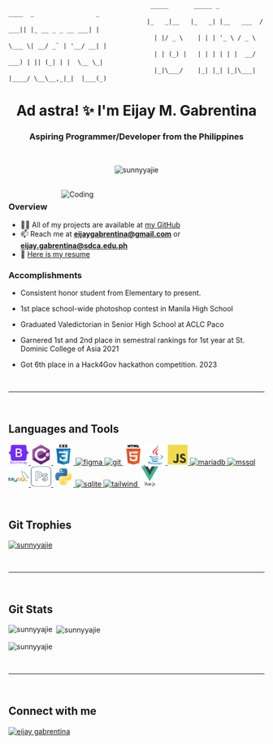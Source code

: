```
                                       _____       _____ _            ____  _                 _ 
                                      |_   _|__   |_   _| |__   ___  / ___|| |_ __ _ _ __ ___| |
                                        | |/ _ \    | | | '_ \ / _ \ \___ \| __/ _` | '__/ __| |
                                        | | (_) |   | | | | | |  __/  ___) | || (_| | |  \__ \_|
                                        |_|\___/    |_| |_| |_|\___| |____/ \__\__,_|_|  |___(_)

```




<h1 align="center">Ad astra! ✨ I'm Eijay M. Gabrentina</h1>
<h3 align="center">Aspiring Programmer/Developer from the Philippines</h3>

<br>
<p align="center"> <img src="https://komarev.com/ghpvc/?username=sunnyyajie&label=%20Views&color=5f98c4&style=flat" alt="sunnyyajie" /> </p>
<br>

<img align="right" alt="Coding" width="400" src="https://cdn.dribbble.com/users/43762/screenshots/1438974/media/2a87a13fdadaffa725137d051409f13a.gif">

<h3 align="left">Overview</h3>

- 👨‍💻 All of my projects are available at [my GitHub](https://github.com/SunnyYajie)
- 📫 Reach me at **eijaygabrentina@gmail.com** or **eijay.gabrentina@sdca.edu.ph**
- 📄 [Here is my resume](https://drive.google.com/file/d/1PfhoMVychdMrvePcmqoqERmT2KIn9CTQ/view?usp=sharing)

<h3 align="left">Accomplishments</h3>

- Consistent honor student
    from Elementary to
    present.

- 1st place school-wide
    photoshop contest in
    Manila High School

- Graduated Valedictorian
    in Senior High School at
    ACLC Paco

- Garnered 1st and 2nd
    place in semestral
    rankings for 1st year at St.
    Dominic College of Asia
    2021

- Got 6th place in a
    Hack4Gov hackathon
    competition. 2023

<br>
<hr>
<br>


<h2 align="left">Languages and Tools</h2>
<p align="left">
  <a href="https://getbootstrap.com" target="_blank" rel="noreferrer">
    <img src="https://raw.githubusercontent.com/devicons/devicon/master/icons/bootstrap/bootstrap-plain-wordmark.svg" alt="bootstrap" width="40" height="40"/>
  </a>
  <a href="https://www.w3schools.com/cs/" target="_blank" rel="noreferrer">
    <img src="https://raw.githubusercontent.com/devicons/devicon/master/icons/csharp/csharp-original.svg" alt="csharp" width="40" height="40"/>
  </a>
  <a href="https://www.w3schools.com/css/" target="_blank" rel="noreferrer">
    <img src="https://raw.githubusercontent.com/devicons/devicon/master/icons/css3/css3-original-wordmark.svg" alt="css3" width="40" height="40"/>
  </a>
  <a href="https://www.figma.com/" target="_blank" rel="noreferrer">
    <img src="https://www.vectorlogo.zone/logos/figma/figma-icon.svg" alt="figma" width="40" height="40"/>
  </a>
  <a href="https://git-scm.com/" target="_blank" rel="noreferrer">
    <img src="https://www.vectorlogo.zone/logos/git-scm/git-scm-icon.svg" alt="git" width="40" height="40"/>
  </a>
  <a href="https://www.w3.org/html/" target="_blank" rel="noreferrer">
    <img src="https://raw.githubusercontent.com/devicons/devicon/master/icons/html5/html5-original-wordmark.svg" alt="html5" width="40" height="40"/>
  </a>
  <a href="https://www.java.com" target="_blank" rel="noreferrer">
    <img src="https://raw.githubusercontent.com/devicons/devicon/master/icons/java/java-original.svg" alt="java" width="40" height="40"/>
  </a>
  <a href="https://developer.mozilla.org/en-US/docs/Web/JavaScript" target="_blank" rel="noreferrer">
    <img src="https://raw.githubusercontent.com/devicons/devicon/master/icons/javascript/javascript-original.svg" alt="javascript" width="40" height="40"/>
  </a>
  <a href="https://mariadb.org/" target="_blank" rel="noreferrer">
    <img src="https://www.vectorlogo.zone/logos/mariadb/mariadb-icon.svg" alt="mariadb" width="40" height="40"/>
  </a>
  <a href="https://www.microsoft.com/en-us/sql-server" target="_blank" rel="noreferrer">
    <img src="https://www.svgrepo.com/show/303229/microsoft-sql-server-logo.svg" alt="mssql" width="40" height="40"/>
  </a>
  <a href="https://www.mysql.com/" target="_blank" rel="noreferrer">
    <img src="https://raw.githubusercontent.com/devicons/devicon/master/icons/mysql/mysql-original-wordmark.svg" alt="mysql" width="40" height="40"/>
  </a>
  <a href="https://www.photoshop.com/en" target="_blank" rel="noreferrer">
    <img src="https://raw.githubusercontent.com/devicons/devicon/master/icons/photoshop/photoshop-line.svg" alt="photoshop" width="40" height="40"/>
  </a>
  <a href="https://www.python.org" target="_blank" rel="noreferrer">
    <img src="https://raw.githubusercontent.com/devicons/devicon/master/icons/python/python-original.svg" alt="python" width="40" height="40"/>
  </a>
  <a href="https://www.sqlite.org/" target="_blank" rel="noreferrer">
    <img src="https://www.vectorlogo.zone/logos/sqlite/sqlite-icon.svg" alt="sqlite" width="40" height="40"/>
  </a>
  <a href="https://tailwindcss.com/" target="_blank" rel="noreferrer">
    <img src="https://www.vectorlogo.zone/logos/tailwindcss/tailwindcss-icon.svg" alt="tailwind" width="40" height="40"/>
  </a>
  <a href="https://vuejs.org/" target="_blank" rel="noreferrer">
    <img src="https://raw.githubusercontent.com/devicons/devicon/master/icons/vuejs/vuejs-original-wordmark.svg" alt="vuejs" width="40" height="40"/>
  </a>
</p>

<br>

<h2 align="left">Git Trophies</h2>
<p align="left"> <a href="https://github.com/ryo-ma/github-profile-trophy"><img src="https://github-profile-trophy.vercel.app/?username=sunnyyajie" alt="sunnyyajie" /></a> </p>

<br>
<hr>
<br>

<h2 align="left">Git Stats</h2>
<p>
  <img align="left" src="https://github-readme-stats.vercel.app/api/top-langs?username=sunnyyajie&show_icons=true&theme=dark&hide_border=true&locale=en&layout=compact" alt="sunnyyajie" />
</p>
<p>&nbsp;
  <img align="center" src="https://github-readme-stats.vercel.app/api?username=sunnyyajie&show_icons=true&theme=dark&hide_border=true&locale=en" alt="sunnyyajie" />
</p>
<p> 
  <img align="center" src="https://github-readme-streak-stats.herokuapp.com/?user=sunnyyajie&theme=dark&hide_border=true&locale=en&layout=compact" alt="sunnyyajie" />
</p>

<br>
<hr>
<br>

<h2 align="left">Connect with me</h2>
<p align="left">
  <a href="https://fb.com/eijay.gabrentina" target="blank">
    <img align="center" src="https://raw.githubusercontent.com/rahuldkjain/github-profile-readme-generator/master/src/images/icons/Social/facebook.svg" alt="eijay gabrentina" height="30" width="40" />
  </a>
</p>
